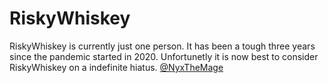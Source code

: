 # RiskyWhiskey

RiskyWhiskey is currently just one person. It has been a tough three years since
the pandemic started in 2020. Unfortunetly it is now best to consider
RiskyWhiskey on a indefinite hiatus. [@NyxTheMage](https://github.com/NyxTheMage)
